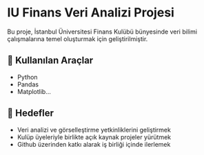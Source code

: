 

# IU Finans Veri Analizi Projesi

Bu proje, İstanbul Üniversitesi Finans Kulübü bünyesinde veri bilimi 
çalışmalarına temel oluşturmak için geliştirilmiştir.  


## 🚀 Kullanılan Araçlar
- Python
- Pandas
- Matplotlib...

## 🧠 Hedefler
- Veri analizi ve görselleştirme yetkinliklerini geliştirmek
- Kulüp üyeleriyle birlikte açık kaynak projeler yürütmek
- Github üzerinden katkı alarak iş birliği içinde ilerlemek


